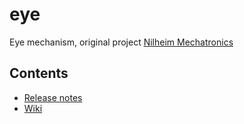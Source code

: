 # eye

Eye mechanism, original project [Nilheim Mechatronics](http://www.nilheim.co.uk/eye-mechanisms.html)

## Contents

* [Release notes](CHANGELOG.md)
* [Wiki](https://github.com/cmioci/eye/wiki)

